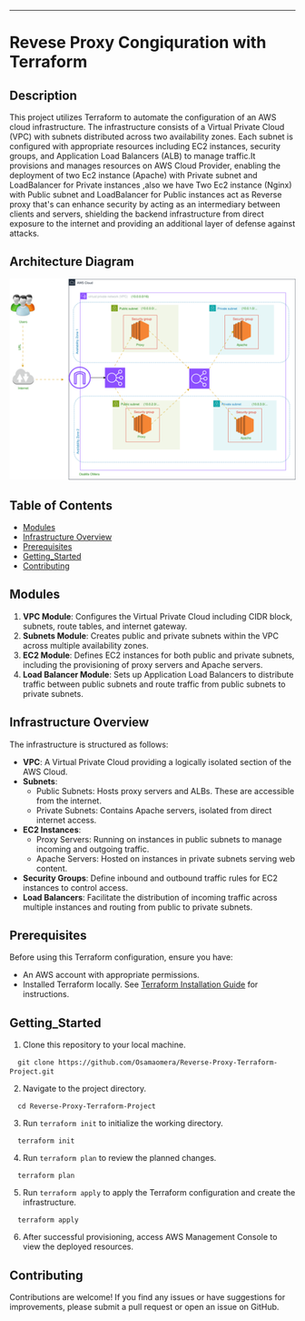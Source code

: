 ---

# Revese Proxy Congiquration with Terraform

## Description
This project utilizes Terraform to automate the configuration of an AWS cloud infrastructure. The infrastructure consists of a Virtual Private Cloud (VPC) with subnets distributed across two availability zones. Each subnet is configured with appropriate resources including EC2 instances, security groups, and Application Load Balancers (ALB) to manage traffic.It provisions and manages resources on AWS Cloud Provider, enabling the deployment of two Ec2 instance (Apache) with Private subnet and LoadBalancer for Private instances ,also we have Two Ec2 instance (Nginx) with Public subnet and LoadBalancer for Public instances act as Reverse proxy that's can enhance security by acting as an intermediary between clients and servers, shielding the backend infrastructure from direct exposure to the internet and providing an additional layer of defense against attacks.

## Architecture Diagram
![](ScreenShots/aws_terraform.drawio.svg)

## Table of Contents
- [Modules](#modules)
- [Infrastructure Overview](#infrastructure-overview)
- [Prerequisites](#prerequisites)
- [Getting_Started](#Getting_Started)
- [Contributing](#contributing)


## Modules
1. **VPC Module**: Configures the Virtual Private Cloud including CIDR block, subnets, route tables, and internet gateway.
2. **Subnets Module**: Creates public and private subnets within the VPC across multiple availability zones.
3. **EC2 Module**: Defines EC2 instances for both public and private subnets, including the provisioning of proxy servers and Apache servers.
4. **Load Balancer Module**: Sets up Application Load Balancers to distribute traffic between public subnets and route traffic from public subnets to private subnets.

## Infrastructure Overview
The infrastructure is structured as follows:

- **VPC**: A Virtual Private Cloud providing a logically isolated section of the AWS Cloud.
- **Subnets**:
  - Public Subnets: Hosts proxy servers and ALBs. These are accessible from the internet.
  - Private Subnets: Contains Apache servers, isolated from direct internet access.
- **EC2 Instances**:
  - Proxy Servers: Running on instances in public subnets to manage incoming and outgoing traffic.
  - Apache Servers: Hosted on instances in private subnets serving web content.
- **Security Groups**: Define inbound and outbound traffic rules for EC2 instances to control access.
- **Load Balancers**: Facilitate the distribution of incoming traffic across multiple instances and routing from public to private subnets.

## Prerequisites
Before using this Terraform configuration, ensure you have:
- An AWS account with appropriate permissions.
- Installed Terraform locally. See [Terraform Installation Guide](https://learn.hashicorp.com/tutorials/terraform/install-cli) for instructions.

## Getting_Started
1. Clone this repository to your local machine.
  ```
    git clone https://github.com/Osamaomera/Reverse-Proxy-Terraform-Project.git
  ```
2. Navigate to the project directory.
  ```
    cd Reverse-Proxy-Terraform-Project
  ```
3. Run `terraform init` to initialize the working directory.
  ```
    terraform init
  ```
4. Run `terraform plan` to review the planned changes.
  ```
    terraform plan
  ```
5. Run `terraform apply` to apply the Terraform configuration and create the infrastructure.
  ```
    terraform apply
  ```
6. After successful provisioning, access AWS Management Console to view the deployed resources.

## Contributing
Contributions are welcome! If you find any issues or have suggestions for improvements, please submit a pull request or open an issue on GitHub.
